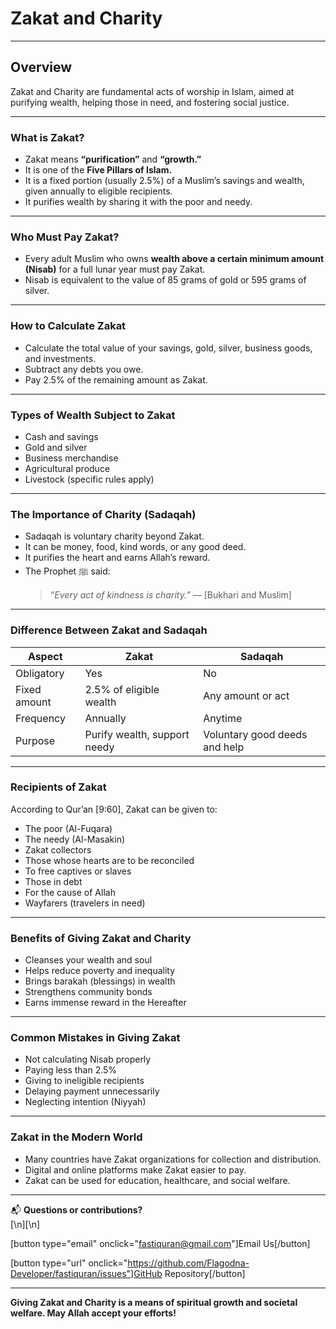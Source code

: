 # Zakat and Charity

---

## Overview

Zakat and Charity are fundamental acts of worship in Islam, aimed at purifying wealth, helping those in need, and fostering social justice.

---

### What is Zakat?

- Zakat means **“purification”** and **“growth.”**
- It is one of the **Five Pillars of Islam.**
- It is a fixed portion (usually 2.5%) of a Muslim’s savings and wealth, given annually to eligible recipients.
- It purifies wealth by sharing it with the poor and needy.

---

### Who Must Pay Zakat?

- Every adult Muslim who owns **wealth above a certain minimum amount (Nisab)** for a full lunar year must pay Zakat.
- Nisab is equivalent to the value of 85 grams of gold or 595 grams of silver.

---

### How to Calculate Zakat

- Calculate the total value of your savings, gold, silver, business goods, and investments.
- Subtract any debts you owe.
- Pay 2.5% of the remaining amount as Zakat.

---

### Types of Wealth Subject to Zakat

- Cash and savings
- Gold and silver
- Business merchandise
- Agricultural produce
- Livestock (specific rules apply)

---

### The Importance of Charity (Sadaqah)

- Sadaqah is voluntary charity beyond Zakat.
- It can be money, food, kind words, or any good deed.
- It purifies the heart and earns Allah’s reward.
- The Prophet ﷺ said:
  > _“Every act of kindness is charity.”_ — [Bukhari and Muslim]

---

### Difference Between Zakat and Sadaqah

| Aspect       | Zakat                        | Sadaqah                       |
| ------------ | ---------------------------- | ----------------------------- |
| Obligatory   | Yes                          | No                            |
| Fixed amount | 2.5% of eligible wealth      | Any amount or act             |
| Frequency    | Annually                     | Anytime                       |
| Purpose      | Purify wealth, support needy | Voluntary good deeds and help |

---

### Recipients of Zakat

According to Qur’an [9:60], Zakat can be given to:

- The poor (Al-Fuqara)
- The needy (Al-Masakin)
- Zakat collectors
- Those whose hearts are to be reconciled
- To free captives or slaves
- Those in debt
- For the cause of Allah
- Wayfarers (travelers in need)

---

### Benefits of Giving Zakat and Charity

- Cleanses your wealth and soul
- Helps reduce poverty and inequality
- Brings barakah (blessings) in wealth
- Strengthens community bonds
- Earns immense reward in the Hereafter

---

### Common Mistakes in Giving Zakat

- Not calculating Nisab properly
- Paying less than 2.5%
- Giving to ineligible recipients
- Delaying payment unnecessarily
- Neglecting intention (Niyyah)

---

### Zakat in the Modern World

- Many countries have Zakat organizations for collection and distribution.
- Digital and online platforms make Zakat easier to pay.
- Zakat can be used for education, healthcare, and social welfare.

---

📬 **Questions or contributions?**  
[\n][\n]

[button type="email" onclick="fastiquran@gmail.com"]Email Us[/button]

[button type="url" onclick="https://github.com/Flagodna-Developer/fastiquran/issues"]GitHub Repository[/button]

---

**Giving Zakat and Charity is a means of spiritual growth and societal welfare. May Allah accept your efforts!**

